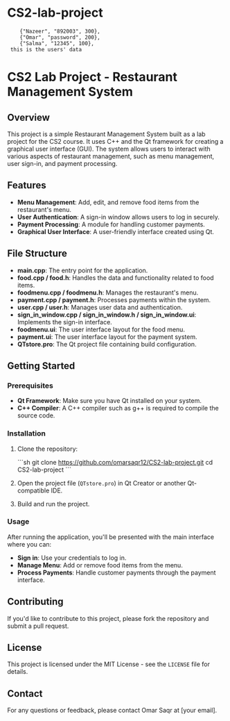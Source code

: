 ﻿# CS2-lab-project
        {"Nazeer", "892003", 300},
        {"Omar", "password", 200},
        {"Salma", "12345", 100},
     this is the users' data

# CS2 Lab Project - Restaurant Management System

## Overview

This project is a simple Restaurant Management System built as a lab project for the CS2 course. It uses C++ and the Qt framework for creating a graphical user interface (GUI). The system allows users to interact with various aspects of restaurant management, such as menu management, user sign-in, and payment processing.

## Features

- **Menu Management**: Add, edit, and remove food items from the restaurant's menu.
- **User Authentication**: A sign-in window allows users to log in securely.
- **Payment Processing**: A module for handling customer payments.
- **Graphical User Interface**: A user-friendly interface created using Qt.

## File Structure

- **main.cpp**: The entry point for the application.
- **food.cpp / food.h**: Handles the data and functionality related to food items.
- **foodmenu.cpp / foodmenu.h**: Manages the restaurant's menu.
- **payment.cpp / payment.h**: Processes payments within the system.
- **user.cpp / user.h**: Manages user data and authentication.
- **sign_in_window.cpp / sign_in_window.h / sign_in_window.ui**: Implements the sign-in interface.
- **foodmenu.ui**: The user interface layout for the food menu.
- **payment.ui**: The user interface layout for the payment system.
- **QTstore.pro**: The Qt project file containing build configuration.

## Getting Started

### Prerequisites

- **Qt Framework**: Make sure you have Qt installed on your system.
- **C++ Compiler**: A C++ compiler such as g++ is required to compile the source code.

### Installation

1. Clone the repository:

   \`\`\`sh
   git clone https://github.com/omarsaqr12/CS2-lab-project.git
   cd CS2-lab-project
   \`\`\`

2. Open the project file (`QTstore.pro`) in Qt Creator or another Qt-compatible IDE.

3. Build and run the project.

### Usage

After running the application, you'll be presented with the main interface where you can:

- **Sign in**: Use your credentials to log in.
- **Manage Menu**: Add or remove food items from the menu.
- **Process Payments**: Handle customer payments through the payment interface.

## Contributing

If you'd like to contribute to this project, please fork the repository and submit a pull request.

## License

This project is licensed under the MIT License - see the `LICENSE` file for details.

## Contact

For any questions or feedback, please contact Omar Saqr at [your email].

